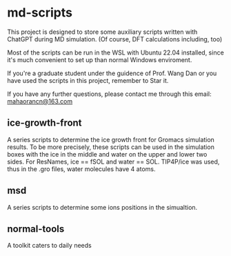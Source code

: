 # md-scripts

This project is designed to store some auxiliary scripts written with ChatGPT during MD simulation.
(Of course, DFT calculations including, too)

Most of the scripts can be run in the WSL with Ubuntu 22.04 installed, since it's much convenient to set up than normal Windows enviroment. 

If you're a graduate student under the guidence of Prof. Wang Dan or you have used the scripts in this project, remember to Star it.


If you have any further questions, please contact me through this email: mahaorancn@163.com

## ice-growth-front
A series scripts to determine the ice growth front for Gromacs simulation results. 
To be more precisely, these scripts can be used in the simulation boxes with the ice in the middle and water on the upper and lower two sides. 
For ResNames, ice == fSOL and water == SOL.
TIP4P/ice was used, thus in the .gro files, water molecules have 4 atoms.

## msd
A series scripts to determine some ions positions in the simualtion. 

## normal-tools
A toolkit caters to daily needs
